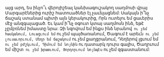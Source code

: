 
այց արդ, ես ինչո՞ւ վերոյիշեալ կանխագուշակող
սաղմոսի վրայ
Մարգարէներից ուրիշ հատուածներ էլ
չաւելացնեմ:
Սակայն ի՞նչ ճաշակ ստանամ պիտի այն
կերակուրից,
Որն ուտելու եմ ցաւերիս մէջ անզգայացած.
Եւ կամ ի՞նչ օգուտ կտայ սաղմոսն ինձ, եթէ
չըմբռնեմ իմաստը նրա:
Զի նզովում եմ ինքս ինձ նրանով` ու չեմ
հասկանում,
Լուացւում եմ` ու չեմ պայծառանում,
Ծագում է արեւն` ու չեմ լուսաւորւում,
Մեղր եմ ճաշակում` ու չեմ քաղցրանում,
Դեղերով լցւում եմ` ու չեմ բժշկւում,
Դիմում եմ նոյնին` ու դատարկ դուրս գալիս,
Ծաղրւում եմ միշտ` ու չեմ խրատւում,
Յորդորւում նոյնպէս` ու չեմ զգաստանում:
